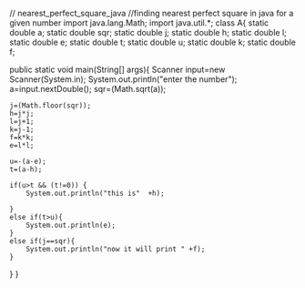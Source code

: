 // nearest_perfect_square_java
//finding nearest perfect square in java for a given number
import java.lang.Math; 
import java.util.*;
class A{
static double a;
static double sqr;
static double j;
static double h;
static double l;
static double e;
static double t;
static double u;
static double k;
static double f;

public static void main(String[] args){
	Scanner input=new Scanner(System.in);
	System.out.println("enter the number");
	a=input.nextDouble();
	sqr=(Math.sqrt(a));
	
	j=(Math.floor(sqr));
	h=j*j;
	l=j+1;
	k=j-1;
	f=k*k;
	e=l*l;
	
	u=-(a-e);
    t=(a-h);

	if(u>t && (t!=0)) {
		System.out.println("this is"  +h);
		
	}
	else if(t>u){
		System.out.println(e);
	}
	else if(j==sqr){
		System.out.println("now it will print " +f);
	}
	
	

}
}
